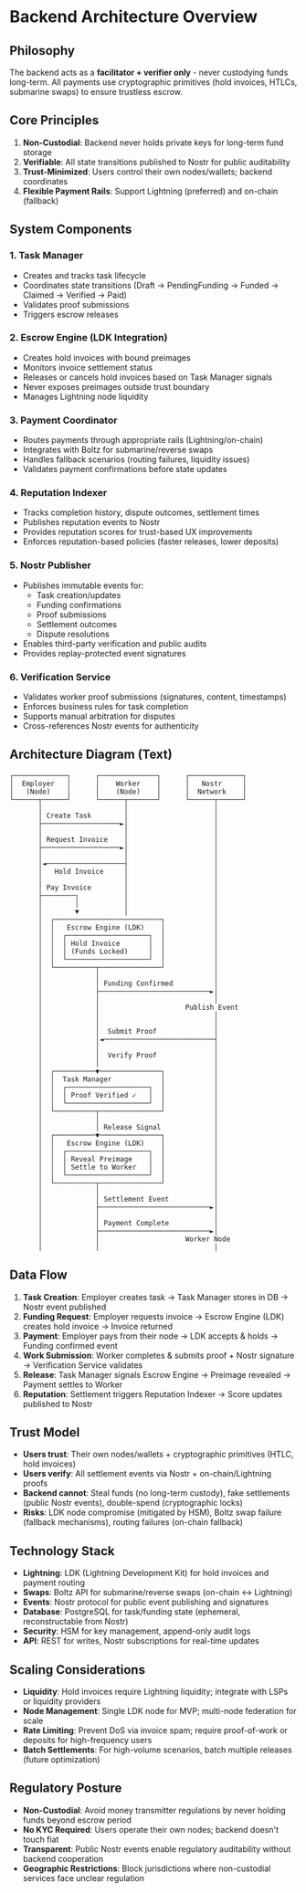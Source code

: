 # Backend Architecture Overview

## Philosophy

The backend acts as a **facilitator + verifier only** - never custodying funds long-term. All payments use cryptographic primitives (hold invoices, HTLCs, submarine swaps) to ensure trustless escrow.

## Core Principles

1. **Non-Custodial**: Backend never holds private keys for long-term fund storage
2. **Verifiable**: All state transitions published to Nostr for public auditability
3. **Trust-Minimized**: Users control their own nodes/wallets; backend coordinates
4. **Flexible Payment Rails**: Support Lightning (preferred) and on-chain (fallback)

## System Components

### 1. Task Manager
- Creates and tracks task lifecycle
- Coordinates state transitions (Draft → PendingFunding → Funded → Claimed → Verified → Paid)
- Validates proof submissions
- Triggers escrow releases

### 2. Escrow Engine (LDK Integration)
- Creates hold invoices with bound preimages
- Monitors invoice settlement status
- Releases or cancels hold invoices based on Task Manager signals
- Never exposes preimages outside trust boundary
- Manages Lightning node liquidity

### 3. Payment Coordinator
- Routes payments through appropriate rails (Lightning/on-chain)
- Integrates with Boltz for submarine/reverse swaps
- Handles fallback scenarios (routing failures, liquidity issues)
- Validates payment confirmations before state updates

### 4. Reputation Indexer
- Tracks completion history, dispute outcomes, settlement times
- Publishes reputation events to Nostr
- Provides reputation scores for trust-based UX improvements
- Enforces reputation-based policies (faster releases, lower deposits)

### 5. Nostr Publisher
- Publishes immutable events for:
  - Task creation/updates
  - Funding confirmations
  - Proof submissions
  - Settlement outcomes
  - Dispute resolutions
- Enables third-party verification and public audits
- Provides replay-protected event signatures

### 6. Verification Service
- Validates worker proof submissions (signatures, content, timestamps)
- Enforces business rules for task completion
- Supports manual arbitration for disputes
- Cross-references Nostr events for authenticity

## Architecture Diagram (Text)

```
┌─────────────┐      ┌──────────────┐      ┌─────────────┐
│  Employer   │      │    Worker    │      │   Nostr     │
│   (Node)    │      │    (Node)    │      │  Network    │
└──────┬──────┘      └──────┬───────┘      └──────┬──────┘
       │                    │                     │
       │ Create Task        │                     │
       ├───────────────────►│                     │
       │                    │                     │
       │ Request Invoice    │                     │
       ├───────────────────►│                     │
       │                    │                     │
       │◄───────────────────┤                     │
       │   Hold Invoice     │                     │
       │                    │                     │
       │ Pay Invoice        │                     │
       ├────────┐           │                     │
       │        │           │                     │
       │        ▼           │                     │
       │  ┌──────────────────────────┐            │
       │  │   Escrow Engine (LDK)    │            │
       │  │  ┌────────────────────┐  │            │
       │  │  │ Hold Invoice       │  │            │
       │  │  │ (Funds Locked)     │  │            │
       │  │  └────────────────────┘  │            │
       │  └──────────┬───────────────┘            │
       │             │                            │
       │             │ Funding Confirmed          │
       │             ├───────────────────────────►│
       │             │                            │
       │             │                     Publish Event
       │             │                            │
       │             │                            │
       │             │  Submit Proof              │
       │             │◄───────────────────────────┤
       │             │                            │
       │             │  Verify Proof              │
       │             │                            │
       │  ┌──────────▼───────────────┐            │
       │  │  Task Manager            │            │
       │  │  ┌────────────────────┐  │            │
       │  │  │ Proof Verified ✓   │  │            │
       │  │  └────────────────────┘  │            │
       │  └──────────┬───────────────┘            │
       │             │                            │
       │             │ Release Signal             │
       │  ┌──────────▼───────────────┐            │
       │  │   Escrow Engine (LDK)    │            │
       │  │  ┌────────────────────┐  │            │
       │  │  │ Reveal Preimage    │  │            │
       │  │  │ Settle to Worker   │  │            │
       │  │  └────────────────────┘  │            │
       │  └──────────┬───────────────┘            │
       │             │                            │
       │             │ Settlement Event           │
       │             ├───────────────────────────►│
       │             │                            │
       │             │ Payment Complete           │
       │             ├───────────────────────────►│
       │             │                     Worker Node
       │             │                            │
```

## Data Flow

1. **Task Creation**: Employer creates task → Task Manager stores in DB → Nostr event published
2. **Funding Request**: Employer requests invoice → Escrow Engine (LDK) creates hold invoice → Invoice returned
3. **Payment**: Employer pays from their node → LDK accepts & holds → Funding confirmed event
4. **Work Submission**: Worker completes & submits proof + Nostr signature → Verification Service validates
5. **Release**: Task Manager signals Escrow Engine → Preimage revealed → Payment settles to Worker
6. **Reputation**: Settlement triggers Reputation Indexer → Score updates published to Nostr

## Trust Model

- **Users trust**: Their own nodes/wallets + cryptographic primitives (HTLC, hold invoices)
- **Users verify**: All settlement events via Nostr + on-chain/Lightning proofs
- **Backend cannot**: Steal funds (no long-term custody), fake settlements (public Nostr events), double-spend (cryptographic locks)
- **Risks**: LDK node compromise (mitigated by HSM), Boltz swap failure (fallback mechanisms), routing failures (on-chain fallback)

## Technology Stack

- **Lightning**: LDK (Lightning Development Kit) for hold invoices and payment routing
- **Swaps**: Boltz API for submarine/reverse swaps (on-chain ↔ Lightning)
- **Events**: Nostr protocol for public event publishing and signatures
- **Database**: PostgreSQL for task/funding state (ephemeral, reconstructable from Nostr)
- **Security**: HSM for key management, append-only audit logs
- **API**: REST for writes, Nostr subscriptions for real-time updates

## Scaling Considerations

- **Liquidity**: Hold invoices require Lightning liquidity; integrate with LSPs or liquidity providers
- **Node Management**: Single LDK node for MVP; multi-node federation for scale
- **Rate Limiting**: Prevent DoS via invoice spam; require proof-of-work or deposits for high-frequency users
- **Batch Settlements**: For high-volume scenarios, batch multiple releases (future optimization)

## Regulatory Posture

- **Non-Custodial**: Avoid money transmitter regulations by never holding funds beyond escrow period
- **No KYC Required**: Users operate their own nodes; backend doesn't touch fiat
- **Transparent**: Public Nostr events enable regulatory auditability without backend cooperation
- **Geographic Restrictions**: Block jurisdictions where non-custodial services face unclear regulation
